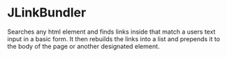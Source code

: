 JLinkBundler
==================

Searches any html element and finds links inside that match a users text input in a basic form. It then rebuilds the links into a list and prepends it to the body of the page or another designated element. 
